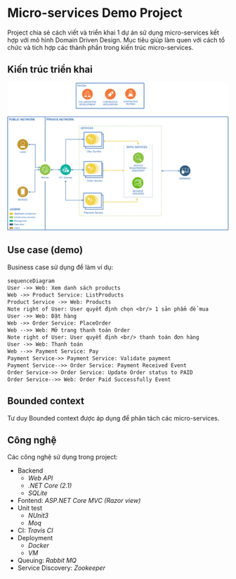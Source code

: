 # Micro-services Demo Project
Project chia sẻ cách viết và triển khai 1 dự án sử dụng micro-services kết hợp với mô hình Domain Driven Design. Mục tiêu giúp làm quen với cách tổ chức và tích hợp các thành phần trong kiến trúc micro-services. 

## Kiến trúc triển khai

![Architecture](/Architecture.png?raw=true "Software Architecture")

## Use case (demo)
Business case sử dụng để làm ví dụ:
```mermaid
sequenceDiagram
User ->> Web: Xem danh sách products
Web ->> Product Service: ListProducts
Product Service ->> Web: Products
Note right of User: User quyết định chọn <br/> 1 sản phẩm để mua
User ->> Web: Đặt hàng
Web ->> Order Service: PlaceOrder
Web -->> Web: Mở trang thanh toán Order
Note right of User: User quyết định <br/> thanh toán đơn hàng
User ->> Web: Thanh toán
Web -->> Payment Service: Pay
Payment Service->> Payment Service: Validate payment
Payment Service-->> Order Service: Payment Received Event
Order Service->> Order Service: Update Order status to PAID
Order Service-->> Web: Order Paid Successfully Event
```

## Bounded context
Tư duy Bounded context được áp dụng để phân tách các micro-services.

## Công nghệ 
Các công nghệ sử dụng trong project:
 - Backend
	- *Web API*
	- *.NET Core (2.1)*
	- *SQLite*
 - Fontend: *ASP.NET Core MVC (Razor view)*
 - Unit test
	 - *NUnit3*
	 - *Moq*
- CI: *Travis CI*
 - Deployment
	 - *Docker*
	 - *VM*
 - Queuing: *Rabbit MQ*
 - Service Discovery: *Zookeeper*

